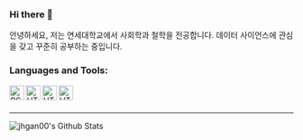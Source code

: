 ### Hi there 👋

안녕하세요, 저는 연세대학교에서 사회학과 철학을 전공합니다. 데이터 사이언스에 관심을 갖고 꾸준히 공부하는 중입니다.

### Languages and Tools:

[<img align="left" alt="RStudio" width="26px" src="https://cdn.jsdelivr.net/npm/simple-icons@3.4.0/icons/rstudio.svg" />][rstudio]
[<img align="left" alt="HTML5" width="26px" src="https://cdn.jsdelivr.net/npm/simple-icons@3.4.0/icons/r.svg" />][R]
[<img align="left" alt="HTML5" width="26px" src="https://cdn.jsdelivr.net/npm/simple-icons@3.4.0/icons/python.svg" />][python]
[<img align="left" alt="HTML5" width="26px" src="https://cdn.jsdelivr.net/npm/simple-icons@3.4.0/icons/markdown.svg" />][markdown]

[rstudio]: https://rstudio.com/
[R]: https://www.r-project.org/
[python]: https://www.python.org/
[markdown]: https://daringfireball.net/projects/markdown/


<br />
<br />

---


<img align="left" alt="jhgan00's Github Stats" src="https://github-readme-stats.codestackr.vercel.app/api?username=codeSTACKr&show_icons=true&hide_border=true" />
